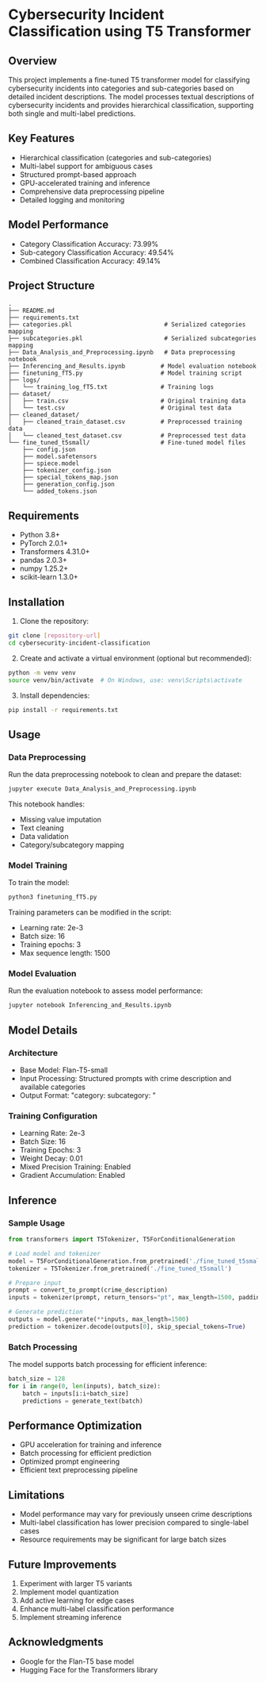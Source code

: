 # Cybersecurity Incident Classification using T5 Transformer

## Overview
This project implements a fine-tuned T5 transformer model for classifying cybersecurity incidents into categories and sub-categories based on detailed incident descriptions. The model processes textual descriptions of cybersecurity incidents and provides hierarchical classification, supporting both single and multi-label predictions.

## Key Features
- Hierarchical classification (categories and sub-categories)
- Multi-label support for ambiguous cases
- Structured prompt-based approach
- GPU-accelerated training and inference
- Comprehensive data preprocessing pipeline
- Detailed logging and monitoring

## Model Performance
- Category Classification Accuracy: 73.99%
- Sub-category Classification Accuracy: 49.54%
- Combined Classification Accuracy: 49.14%

## Project Structure
```
.
├── README.md
├── requirements.txt
├── categories.pkl                          # Serialized categories mapping
├── subcategories.pkl                       # Serialized subcategories mapping
├── Data_Analysis_and_Preprocessing.ipynb   # Data preprocessing notebook
├── Inferencing_and_Results.ipynb          # Model evaluation notebook
├── finetuning_fT5.py                      # Model training script
├── logs/
│   └── training_log_fT5.txt               # Training logs
├── dataset/
│   ├── train.csv                          # Original training data
│   └── test.csv                           # Original test data
├── cleaned_dataset/
│   ├── cleaned_train_dataset.csv          # Preprocessed training data
│   └── cleaned_test_dataset.csv           # Preprocessed test data
└── fine_tuned_t5small/                    # Fine-tuned model files
    ├── config.json
    ├── model.safetensors
    ├── spiece.model
    ├── tokenizer_config.json
    ├── special_tokens_map.json
    ├── generation_config.json
    └── added_tokens.json
```

## Requirements
- Python 3.8+
- PyTorch 2.0.1+
- Transformers 4.31.0+
- pandas 2.0.3+
- numpy 1.25.2+
- scikit-learn 1.3.0+

## Installation

1. Clone the repository:
```bash
git clone [repository-url]
cd cybersecurity-incident-classification
```

2. Create and activate a virtual environment (optional but recommended):
```bash
python -m venv venv
source venv/bin/activate  # On Windows, use: venv\Scripts\activate
```

3. Install dependencies:
```bash
pip install -r requirements.txt
```

## Usage

### Data Preprocessing
Run the data preprocessing notebook to clean and prepare the dataset:
```bash
jupyter execute Data_Analysis_and_Preprocessing.ipynb
```

This notebook handles:
- Missing value imputation
- Text cleaning
- Data validation
- Category/subcategory mapping

### Model Training
To train the model:
```bash
python3 finetuning_fT5.py
```

Training parameters can be modified in the script:
- Learning rate: 2e-3
- Batch size: 16
- Training epochs: 3
- Max sequence length: 1500

### Model Evaluation
Run the evaluation notebook to assess model performance:
```bash
jupyter notebook Inferencing_and_Results.ipynb
```

## Model Details

### Architecture
- Base Model: Flan-T5-small
- Input Processing: Structured prompts with crime description and available categories
- Output Format: "category: <category> subcategory: <subcategory>"

### Training Configuration
- Learning Rate: 2e-3
- Batch Size: 16
- Training Epochs: 3
- Weight Decay: 0.01
- Mixed Precision Training: Enabled
- Gradient Accumulation: Enabled

## Inference

### Sample Usage
```python
from transformers import T5Tokenizer, T5ForConditionalGeneration

# Load model and tokenizer
model = T5ForConditionalGeneration.from_pretrained('./fine_tuned_t5small')
tokenizer = T5Tokenizer.from_pretrained('./fine_tuned_t5small')

# Prepare input
prompt = convert_to_prompt(crime_description)
inputs = tokenizer(prompt, return_tensors="pt", max_length=1500, padding=True, truncation=True)

# Generate prediction
outputs = model.generate(**inputs, max_length=1500)
prediction = tokenizer.decode(outputs[0], skip_special_tokens=True)
```

### Batch Processing
The model supports batch processing for efficient inference:
```python
batch_size = 128
for i in range(0, len(inputs), batch_size):
    batch = inputs[i:i+batch_size]
    predictions = generate_text(batch)
```

## Performance Optimization
- GPU acceleration for training and inference
- Batch processing for efficient prediction
- Optimized prompt engineering
- Efficient text preprocessing pipeline

## Limitations
- Model performance may vary for previously unseen crime descriptions
- Multi-label classification has lower precision compared to single-label cases
- Resource requirements may be significant for large batch sizes

## Future Improvements
1. Experiment with larger T5 variants
2. Implement model quantization
3. Add active learning for edge cases
4. Enhance multi-label classification performance
5. Implement streaming inference

## Acknowledgments
- Google for the Flan-T5 base model
- Hugging Face for the Transformers library

